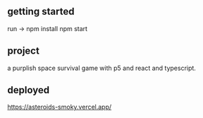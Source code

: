 ## getting started

run ->
npm install
npm start

## project

a purplish space survival game with p5 and react and typescript.

## deployed

https://asteroids-smoky.vercel.app/
